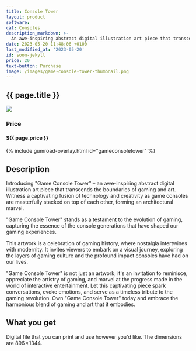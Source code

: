 ```yaml
---
title: Console Tower
layout: product
software: 
cat: Consoles
description_markdown: >-
  An awe-inspiring abstract digital illustration art piece that transcends the boundaries of gaming and art.
date: 2023-05-20 11:48:06 +0100
last_modified_at: '2023-05-20'
id: soon-jekyll
price: 20
text-button: Purchase
image: /images/game-console-tower-thumbnail.png
---
```

## {{ page.title }}

<a href="https://wooley.gumroad.com/l/gameconsoletower" class="no-underline pv2 grow db"><img class="w-100" src="{{site.baseurl}}/images/game-console-tower.png"></a>

### Price
<h4 itemprop="priceCurrency" content="USD">$<span itemprop="price" content="{{ page.price }}">{{ page.price }}</span></h4>

{% include gumroad-overlay.html id="gameconsoletower" %}

## Description
Introducing "Game Console Tower" – an awe-inspiring abstract digital illustration art piece that transcends the boundaries of gaming and art. Witness a captivating fusion of technology and creativity as game consoles are masterfully stacked on top of each other, forming an architectural marvel.

"Game Console Tower" stands as a testament to the evolution of gaming, capturing the essence of the console generations that have shaped our gaming experiences. 

This artwork is a celebration of gaming history, where nostalgia intertwines with modernity. It invites viewers to embark on a visual journey, exploring the layers of gaming culture and the profound impact consoles have had on our lives.

"Game Console Tower" is not just an artwork; it's an invitation to reminisce, appreciate the artistry of gaming, and marvel at the progress made in the world of interactive entertainment. Let this captivating piece spark conversations, evoke emotions, and serve as a timeless tribute to the gaming revolution. Own "Game Console Tower" today and embrace the harmonious blend of gaming and art that it embodies.

## What you get

Digital file that you can print and use however you'd like. The dimensions are 896 × 1344.